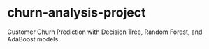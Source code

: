 # churn-analysis-project
Customer Churn Prediction with Decision Tree, Random Forest, and AdaBoost models
